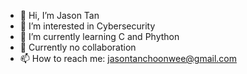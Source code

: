 - 👋 Hi, I’m Jason Tan
- 👀 I’m interested in Cybersecurity
- 🌱 I’m currently learning C and Phython
- 💞️ Currently no collaboration
- 📫 How to reach me: jasontanchoonwee@gmail.com

<!---
dondaze/Jason Tan is a ✨ special ✨ repository because its `README.md` (this file) appears on your GitHub profile.
You can click the Preview link to take a look at your changes.
--->
